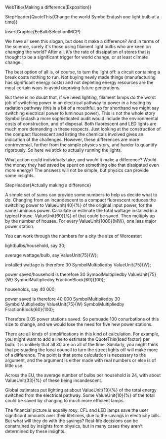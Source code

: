 WebTitle{Making a difference(Exposition)}

StepHeader{QuoteThis{Change the world SymbolEndash one light bulb at a time}}

InsertGraphic{EeBulbSelectionIMCP}

We have all seen this slogan, but does it make a difference? And in terms of the science, surely it's those using filament light bulbs who are keen on changing the world? After all, it's the rate of dissipation of stores that is thought to be a significant trigger for world change, or at least climate change.

The best option of all is, of course, to turn the light off: a circuit containing a break costs nothing to run. Not buying newly made things (manufacturing has significant energy costs) and not depleting energy resources are the most certain ways to avoid depriving future generations.

But there is no doubt that, if we need lighting, filament lamps do the worst job of switching power in an electrical pathway to power in a heating by radiation pathway (this is a bit of a mouthful, so for shorthand we might say switching electrical power to luminous power). This is not the whole story SymbolEndash a more sophisticated audit would include the environmental costs of construction, and of disposal. Both fluorescent and LED lights are much more demanding in these respects. Just looking at the construction of the compact fluorescent and listing the chemicals involved gives an indication of the challenges. However, these differences are more controversial, further from the simple physics story, and harder to quantify rigorously. So here we stick to actually running the lights.

What action could individuals take, and would it make a difference? Would the money they had saved be spent on something else that dissipated even more energy? The answers will not be simple, but physics can provide some insights.

StepHeader{Actually making a difference}

A simple set of sums can provide some numbers to help us decide what to do. Changing from an incandescent to a compact fluorescent reduces the switching power to ValueUnit{40}{&percnt;} of the original input power, for the same luminous power. Calculate or estimate the total wattage installed in a typical house. ValueUnit{60}{&percnt;} of that could be saved. Then multiply up by the number of houses. For every ValueUnit{1000}{MW}, one less major power station.

You can work through the numbers for a city the size of Worcester:

lightbulbs/household, say 30;

average wattage/bulb, say ValueUnit{75}{W};

installed wattage is therefore 30   SymbolMultipliedby  ValueUnit{75}{W};

power saved/household is therefore 30   SymbolMultipliedby  ValueUnit{75}{W}   SymbolMultipliedby  FractionBlock{60}{100};

households, say 40 000;

power saved is therefore 40 000   SymbolMultipliedby  30   SymbolMultipliedby  ValueUnit{75}{W}   SymbolMultipliedby  FractionBlock{60}{100};

Therefore 0.05 power stations saved.
So persuade 100 conurbations of this size to change, and we would lose the need for five new power stations.

There are all kinds of simplifications in this kind of calculation. For example, you might want to add a line to estimate the QuoteThis{load factor} per bulb: it is unlikely that all 30 are on all of the time. Similarly, you might think that persuading the local council to turn the street lights off will make more of a difference. The point is that some calculation is necessary to the argument, and the argument is either made with real numbers or else is of little use.

Across the EU, the average number of bulbs per household is 24, with about ValueUnit{33}{&percnt;} of these being incandescent.

Global estimates put lighting at about ValueUnit{19}{&percnt;} of the total energy switched from the electrical pathway. Some ValueUnit{10}{&percnt;} of the total could be saved by changing to much more efficient lamps.

The financial picture is equally rosy: CFL and LED lamps save the user significant amounts over their lifetimes, due to the savings in electricity bills. But what will they do with the savings? Real-life decisions can be constrained by insights from physics, but in many cases they aren't determined by these insights.

